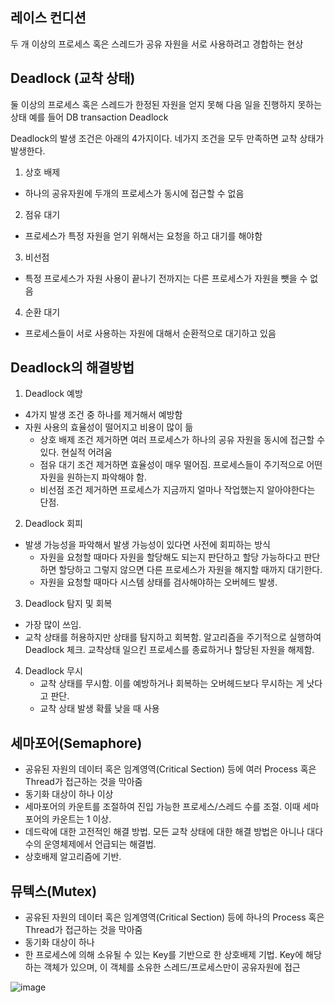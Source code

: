 ## 레이스 컨디션
두 개 이상의 프로세스 혹은 스레드가 공유 자원을 서로 사용하려고 경합하는 현상

## Deadlock (교착 상태)

둘 이상의 프로세스 혹은 스레드가 한정된 자원을 얻지 못해 다음 일을 진행하지 못하는 상태
예를 들어 DB transaction Deadlock

Deadlock의 발생 조건은 아래의 4가지이다. 네가지 조건을 모두 만족하면 교착 상태가 발생한다.

1. 상호 배제
  - 하나의 공유자원에 두개의 프로세스가 동시에 접근할 수 없음
2. 점유 대기
  - 프로세스가 특정 자원을 얻기 위해서는 요청을 하고 대기를 해야함
3. 비선점
  - 특정 프로세스가 자원 사용이 끝나기 전까지는 다른 프로세스가 자원을 뺏을 수 없음
4. 순환 대기
  - 프로세스들이 서로 사용하는 자원에 대해서 순환적으로 대기하고 있음

## Deadlock의 해결방법

1. Deadlock 예방
  - 4가지 발생 조건 중 하나를 제거해서 예방함
  - 자원 사용의 효율성이 떨어지고 비용이 많이 듦
    - 상호 배제 조건 제거하면 여러 프로세스가 하나의 공유 자원을 동시에 접근할 수 있다. 현실적 어려움
    - 점유 대기 조건 제거하면 효율성이 매우 떨어짐. 프로세스들이 주기적으로 어떤 자원을 원하는지 파악해야 함.
    - 비선점 조건 제거하면 프로세스가 지금까지 얼마나 작업했는지 알아야한다는 단점.

2. Deadlock 회피
  - 발생 가능성을 파악해서 발생 가능성이 있다면 사전에 회피하는 방식
    - 자원을 요청할 때마다 자원을 할당해도 되는지 판단하고 할당 가능하다고 판단하면 할당하고 그렇지 않으면 다른 프로세스가 자원을 해지할 때까지 대기한다.
    - 자원을 요청할 때마다 시스템 상태를 검사해야하는 오버헤드 발생.

3. Deadlock 탐지 및 회복
  - 가장 많이 쓰임.
  - 교착 상태를 허용하지만 상태를 탐지하고 회복함. 알고리즘을 주기적으로 실행하여 Deadlock 체크. 교착상태 일으킨 프로세스를 종료하거나 할당된 자원을 해제함.

4. Deadlock 무시
   - 교착 상태를 무시함. 이를 예방하거나 회복하는 오버헤드보다 무시하는 게 낫다고 판단.
   - 교착 상태 발생 확률 낮을 때 사용

## 세마포어(Semaphore)

- 공유된 자원의 데이터 혹은 임계영역(Critical Section) 등에 여러 Process 혹은 Thread가 접근하는 것을 막아줌
- 동기화 대상이 하나 이상
- 세마포어의 카운트를 조절하여 진입 가능한 프로세스/스레드 수를 조절. 이때 세마포어의 카운트는 1 이상.
- 데드락에 대한 고전적인 해결 방법. 모든 교착 상태에 대한 해결 방법은 아니나 대다수의 운영체제에서 언급되는 해결법.
- 상호배제 알고리즘에 기반.

## 뮤텍스(Mutex)

- 공유된 자원의 데이터 혹은 임계영역(Critical Section) 등에 하나의 Process 혹은 Thread가 접근하는 것을 막아줌
- 동기화 대상이 하나
- 한 프로세스에 의해 소유될 수 있는 Key를 기반으로 한 상호배제 기법. Key에 해당하는 객체가 있으며, 이 객체를 소유한 스레드/프로세스만이 공유자원에 접근

![image](https://github.com/do-sopt-cs-study/CS-seungyeon/assets/49530253/ef3d93be-f4c8-4704-ade4-f21daebb0c9b)
